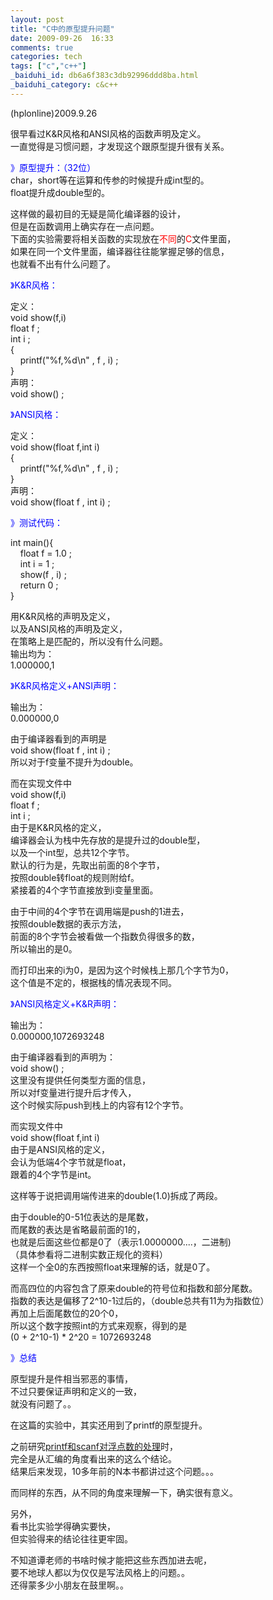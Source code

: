 ```yaml
---
layout: post
title: "C中的原型提升问题"
date: 2009-09-26  16:33
comments: true
categories: tech
tags: ["c","c++"]
_baiduhi_id: db6a6f383c3db92996ddd8ba.html
_baiduhi_category: c&c++
---
```


<p>(hplonline)2009.9.26</p>
<p>很早看过K&amp;R风格和ANSI风格的函数声明及定义。<br/>
一直觉得是习惯问题，才发现这个跟原型提升很有关系。</p>
<p><font color="#0000ff">》原型提升：（32位）</font><br/>
char，short等在运算和传参的时候提升成int型的。<br/>
float提升成double型的。</p>
<p>这样做的最初目的无疑是简化编译器的设计，<br/>
但是在函数调用上确实存在一点问题。<br/>
下面的实验需要将相关函数的实现放在<font color="#ff0000">不同</font>的<font color="#ff0000">C</font>文件里面，<br/>
如果在同一个文件里面，编译器往往能掌握足够的信息，<br/>
也就看不出有什么问题了。</p>
<p><font color="#0000ff">》K&amp;R风格：</font></p>
<p>定义：<br/>
void show(f,i)<br/>
float f ;<br/>
int i ;<br/>
{<br/>
     printf("%f,%d\n" , f , i) ;<br/>
}<br/>
声明：<br/>
void show() ;</p>
<p><font color="#0000ff">》ANSI风格：</font></p>
<p>定义：<br/>
void show(float f,int i)<br/>
{<br/>
     printf("%f,%d\n" , f , i) ;<br/>
}<br/>
声明：<br/>
void show(float f , int i) ;</p>
<p><font color="#0000ff">》测试代码：</font></p>
<p>int main(){<br/>
     float f = 1.0 ;<br/>
     int i = 1 ;<br/>
     show(f , i) ;<br/>
     return 0 ;<br/>
}</p>
<p>用K&amp;R风格的声明及定义，<br/>
以及ANSI风格的声明及定义，<br/>
在策略上是匹配的，所以没有什么问题。<br/>
输出均为：<br/>
1.000000,1</p>
<p><font color="#0000ff">》K&amp;R风格定义+ANSI声明：</font></p>
<p>输出为：<br/>
0.000000,0</p>
<p>由于编译器看到的声明是<br/>
void show(float f , int i) ;<br/>
所以对于f变量不提升为double。</p>
<p>而在实现文件中<br/>
void show(f,i)<br/>
float f ;<br/>
int i ;<br/>
由于是K&amp;R风格的定义，<br/>
编译器会认为栈中先存放的是提升过的double型，<br/>
以及一个int型，总共12个字节。<br/>
默认的行为是，先取出前面的8个字节，<br/>
按照double转float的规则附给f。<br/>
紧接着的4个字节直接放到i变量里面。</p>
<p>由于中间的4个字节在调用端是push的1进去，<br/>
按照double数据的表示方法，<br/>
前面的8个字节会被看做一个指数负得很多的数，<br/>
所以输出的是0。</p>
<p>而打印出来的i为0，是因为这个时候栈上那几个字节为0，<br/>
这个值是不定的，根据栈的情况表现不同。</p>
<p><font color="#0000ff">》ANSI风格定义+K&amp;R声明：</font></p>
<p>输出为：<br/>
0.000000,1072693248</p>
<p>由于编译器看到的声明为：<br/>
void show() ;<br/>
这里没有提供任何类型方面的信息，<br/>
所以对f变量进行提升后才传入，<br/>
这个时候实际push到栈上的内容有12个字节。</p>
<p>而实现文件中<br/>
void show(float f,int i)<br/>
由于是ANSI风格的定义，<br/>
会认为低端4个字节就是float，<br/>
跟着的4个字节是int。</p>
<p>这样等于说把调用端传进来的double(1.0)拆成了两段。</p>
<p>由于double的0-51位表达的是尾数，<br/>
而尾数的表达是省略最前面的1的，<br/>
也就是后面这些位都是0了（表示1.0000000....，二进制)<br/>
（具体参看将二进制实数正规化的资料）<br/>
这样一个全0的东西按照float来理解的话，就是0了。</p>
<p>而高四位的内容包含了原来double的符号位和指数和部分尾数。<br/>
指数的表达是偏移了2^10-1过后的，（double总共有11为为指数位）<br/>
再加上后面尾数位的20个0，<br/>
所以这个数字按照int的方式来观察，得到的是<br/>
(0 + 2^10-1) * 2^20 = 1072693248</p>
<p><font color="#0000ff">》总结</font></p>
<p>原型提升是件相当邪恶的事情，<br/>
不过只要保证声明和定义的一致，<br/>
就没有问题了。。</p>
<p>在这篇的实验中，其实还用到了printf的原型提升。</p>
<p>之前研究<a target="_blank" href="http://hi.baidu.com/hplonline/blog/item/c0e3b9de2e24355fcdbf1afc.html">printf和scanf对浮点数的处理</a>时，<br/>
完全是从汇编的角度看出来的这么个结论。<br/>
结果后来发现，10多年前的N本书都讲过这个问题。。。</p>
<p>而同样的东西，从不同的角度来理解一下，确实很有意义。</p>
<p>另外，<br/>
看书比实验学得确实要快，<br/>
但实验得来的结论往往更牢固。</p>
<p>不知道谭老师的书啥时候才能把这些东西加进去呢，<br/>
要不地球人都以为仅仅是写法风格上的问题。。<br/>
还得蒙多少小朋友在鼓里啊。。</p>
